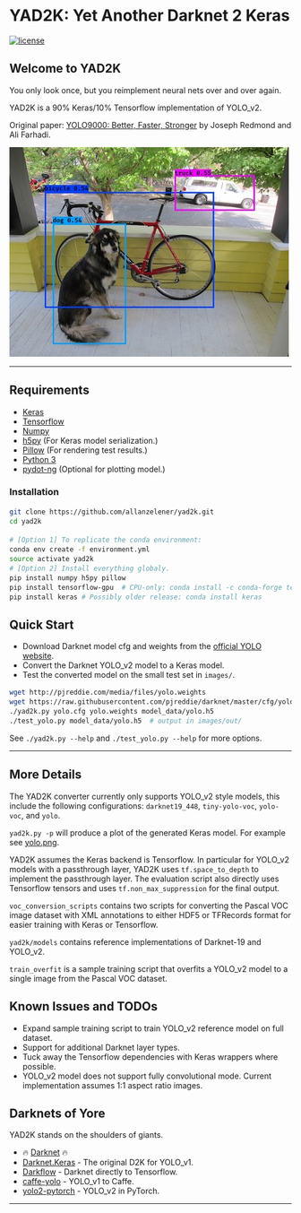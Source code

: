  # YAD2K: Yet Another Darknet 2 Keras

[![license](https://img.shields.io/github/license/mashape/apistatus.svg)](LICENSE)

## Welcome to YAD2K

You only look once, but you reimplement neural nets over and over again.

YAD2K is a 90% Keras/10% Tensorflow implementation of YOLO_v2.

Original paper: [YOLO9000: Better, Faster, Stronger](https://arxiv.org/abs/1612.08242) by Joseph Redmond and Ali Farhadi.

![YOLO_v2 COCO model with test_yolo defaults](etc/dog_small.jpg)

--------------------------------------------------------------------------------

## Requirements

- [Keras](https://github.com/fchollet/keras)
- [Tensorflow](https://www.tensorflow.org/)
- [Numpy](http://www.numpy.org/)
- [h5py](http://www.h5py.org/) (For Keras model serialization.)
- [Pillow](https://pillow.readthedocs.io/) (For rendering test results.)
- [Python 3](https://www.python.org/)
- [pydot-ng](https://github.com/pydot/pydot-ng) (Optional for plotting model.)

### Installation
```bash
git clone https://github.com/allanzelener/yad2k.git
cd yad2k

# [Option 1] To replicate the conda environment:
conda env create -f environment.yml
source activate yad2k
# [Option 2] Install everything globaly.
pip install numpy h5py pillow
pip install tensorflow-gpu  # CPU-only: conda install -c conda-forge tensorflow
pip install keras # Possibly older release: conda install keras
```

## Quick Start

- Download Darknet model cfg and weights from the [official YOLO website](http://pjreddie.com/darknet/yolo/).
- Convert the Darknet YOLO_v2 model to a Keras model.
- Test the converted model on the small test set in `images/`.

```bash
wget http://pjreddie.com/media/files/yolo.weights
wget https://raw.githubusercontent.com/pjreddie/darknet/master/cfg/yolo.cfg
./yad2k.py yolo.cfg yolo.weights model_data/yolo.h5
./test_yolo.py model_data/yolo.h5  # output in images/out/
```

See `./yad2k.py --help` and `./test_yolo.py --help` for more options.

--------------------------------------------------------------------------------

## More Details

The YAD2K converter currently only supports YOLO_v2 style models, this include the following configurations: `darknet19_448`, `tiny-yolo-voc`, `yolo-voc`, and `yolo`.

`yad2k.py -p` will produce a plot of the generated Keras model. For example see [yolo.png](etc/yolo.png).

YAD2K assumes the Keras backend is Tensorflow. In particular for YOLO_v2 models with a passthrough layer, YAD2K uses `tf.space_to_depth` to implement the passthrough layer. The evaluation script also directly uses Tensorflow tensors and uses `tf.non_max_suppression` for the final output.

`voc_conversion_scripts` contains two scripts for converting the Pascal VOC image dataset with XML annotations to either HDF5 or TFRecords format for easier training with Keras or Tensorflow.

`yad2k/models` contains reference implementations of Darknet-19 and YOLO_v2.

`train_overfit` is a sample training script that overfits a YOLO_v2 model to a single image from the Pascal VOC dataset.

## Known Issues and TODOs

- Expand sample training script to train YOLO_v2 reference model on full dataset.
- Support for additional Darknet layer types.
- Tuck away the Tensorflow dependencies with Keras wrappers where possible.
- YOLO_v2 model does not support fully convolutional mode. Current implementation assumes 1:1 aspect ratio images.

## Darknets of Yore

YAD2K stands on the shoulders of giants.

- :fire: [Darknet](https://github.com/pjreddie/darknet) :fire:
- [Darknet.Keras](https://github.com/sunshineatnoon/Darknet.keras) - The original D2K for YOLO_v1.
- [Darkflow](https://github.com/thtrieu/darkflow) - Darknet directly to Tensorflow.
- [caffe-yolo](https://github.com/xingwangsfu/caffe-yolo) - YOLO_v1 to Caffe.
- [yolo2-pytorch](https://github.com/longcw/yolo2-pytorch) - YOLO_v2 in PyTorch.

--------------------------------------------------------------------------------
